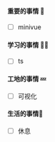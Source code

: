 

#### 重要的事情 🍎

- [ ] minivue

#### 学习的事情 🧑‍💻

- [ ] ts

#### 工地的事情 💤

- [ ] 可视化

#### 生活的事情🍒

- [ ] 休息

